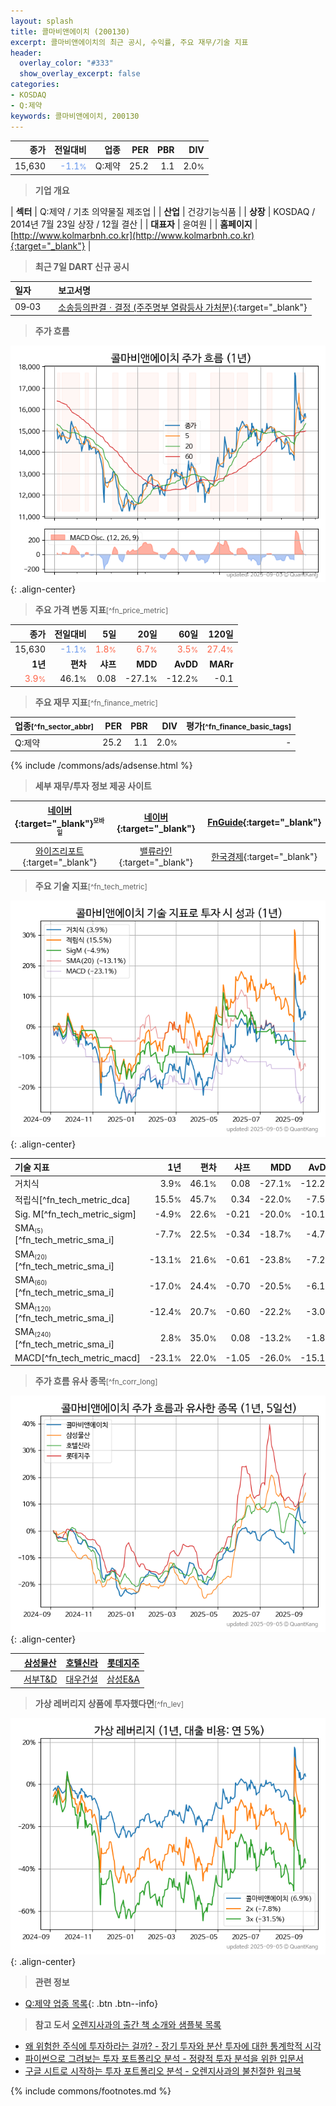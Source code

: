 ```yaml
---
layout: splash
title: 콜마비앤에이치 (200130)
excerpt: 콜마비앤에이치의 최근 공시, 수익률, 주요 재무/기술 지표
header:
  overlay_color: "#333"
  show_overlay_excerpt: false
categories:
- KOSDAQ
- Q:제약
keywords: 콜마비앤에이치, 200130
---
```


| **종가** | **전일대비** | **업종** | **PER** | **PBR** | **DIV** |
| -------: | -----------: | -------: | ------: | ------: | ------: |
| 15,630 | <span style="color: cornflowerblue">-1.1<small>%</small></span> | Q:제약 | 25.2 | 1.1 | 2.0<small>%</small> |

<!-- more -->


> **기업 개요**<a id="company"></a>

| <span style="white-space:nowrap;">**섹터**</span> | Q:제약 / 기초 의약물질 제조업 |
| <span style="white-space:nowrap;">**산업**</span> | 건강기능식품 |
| <span style="white-space:nowrap;">**상장**</span> | KOSDAQ / 2014년 7월 23일 상장 / 12월 결산 |
| <span style="white-space:nowrap;">**대표자**</span> | 윤여원 |
| <span style="white-space:nowrap;">**홈페이지**</span> | [http://www.kolmarbnh.co.kr](http://www.kolmarbnh.co.kr){:target="_blank"} |


> **최근 7일 DART 신규 공시**<a id="dart"></a>

| **일자** |      | **보고서명** |
| :------- | :--- | :----------- |
| 09&#x2011;03 | | [소송등의판결ㆍ결정              (주주명부 열람등사 가처분)](https://dart.fss.or.kr/dsaf001/main.do?rcpNo=20250903900500){:target="_blank"} |


> **주가 흐름**<a id="price"></a>

![200130](/stock/images/200130.png){: .align-center}


> **주요 가격 변동 지표**<small>[^fn_price_metric]</small>

| **종가** | **전일대비** | **5일** | **20일** | **60일** | **120일** |
| -------: | -----------: | ------: | -------: | -------: | --------: |
| 15,630 | <span style="color: cornflowerblue">-1.1<small>%</small></span> | <span style="color: tomato">1.8<small>%</small></span> | <span style="color: tomato">6.7<small>%</small></span> | <span style="color: tomato">3.5<small>%</small></span> | <span style="color: tomato">27.4<small>%</small></span> |
| **1년** | **편차** | **샤프** | **MDD** | **AvDD** | **MARr** |
| <span style="color: tomato">3.9<small>%</small></span> | 46.1<small>%</small> | 0.08 | -27.1<small>%</small> | -12.2<small>%</small> | -0.1 |


> **주요 재무 지표**<small>[^fn_finance_metric]</small>

| **업종**<small>[^fn_sector_abbr]</small> | **PER** | **PBR** | **DIV** | **평가**<small>[^fn_finance_basic_tags]</small> |
| :--------------------------------------- | ------: | ------: | ------: | ----------------------------------------------: |
| Q:제약 | 25.2 | 1.1 | 2.0<small>%</small> | - |



{% include /commons/ads/adsense.html %}

> **세부 재무/투자 정보 제공 사이트**

| [네이버](https://m.stock.naver.com/domestic/stock/200130/finance/summary){:target="_blank"}<sup><small>모바일</small></sup> | [네이버](https://finance.naver.com/item/coinfo.naver?code=200130){:target="_blank"} | [FnGuide](https://comp.fnguide.com/SVO2/ASP/SVD_Invest.asp?gicode=A200130&MenuYn=Y){:target="_blank"} |
| :---: | :---: | :---: |
| [와이즈리포트](https://comp.wisereport.co.kr/company/c1040001.aspx?cmp_cd=200130){:target="_blank"} | [밸류라인](https://www.valueline.co.kr/finance/summary/200130){:target="_blank"} | [한국경제](https://markets.hankyung.com/stock/200130/financial-summary){:target="_blank"} |


> **주요 기술 지표**<small>[^fn_tech_metric]</small>


![200130](/stock/images/200130_tech.png){: .align-center}

| **기술 지표** | **1년** | **편차** | **샤프** | **MDD** | **AvDD** |
| :------------ | ------: | -----------: | -------: | ------: | -------: |
| 거치식 | 3.9<small>%</small> | 46.1<small>%</small> | 0.08 | -27.1<small>%</small> | -12.2<small>%</small> |
| 적립식[^fn_tech_metric_dca] | 15.5<small>%</small> | 45.7<small>%</small> | 0.34 | -22.0<small>%</small> | -7.5<small>%</small> |
| Sig. M[^fn_tech_metric_sigm] | -4.9<small>%</small> | 22.6<small>%</small> | -0.21 | -20.0<small>%</small> | -10.1<small>%</small> |
| SMA<small><sub>(5)</sub></small>[^fn_tech_metric_sma_i] | -7.7<small>%</small> | 22.5<small>%</small> | -0.34 | -18.7<small>%</small> | -4.7<small>%</small> |
| SMA<small><sub>(20)</sub></small>[^fn_tech_metric_sma_i] | -13.1<small>%</small> | 21.6<small>%</small> | -0.61 | -23.8<small>%</small> | -7.2<small>%</small> |
| SMA<small><sub>(60)</sub></small>[^fn_tech_metric_sma_i] | -17.0<small>%</small> | 24.4<small>%</small> | -0.70 | -20.5<small>%</small> | -6.1<small>%</small> |
| SMA<small><sub>(120)</sub></small>[^fn_tech_metric_sma_i] | -12.4<small>%</small> | 20.7<small>%</small> | -0.60 | -22.2<small>%</small> | -3.0<small>%</small> |
| SMA<small><sub>(240)</sub></small>[^fn_tech_metric_sma_i] | 2.8<small>%</small> | 35.0<small>%</small> | 0.08 | -13.2<small>%</small> | -1.8<small>%</small> |
| MACD[^fn_tech_metric_macd] | -23.1<small>%</small> | 22.0<small>%</small> | -1.05 | -26.0<small>%</small> | -15.1<small>%</small> |


> **주가 흐름 유사 종목**<a id="corr"></a><small>[^fn_corr_long]</small>

![200130](/stock/images/200130_corr.png){: .align-center}

|       | [삼성물산](/028260/) | [호텔신라](/008770/) | [롯데지주](/004990/) |
| :---: | :------------------------------------: | :------------------------------------: | :------------------------------------: |
|       | [서부T&D](/006730/) | [대우건설](/047040/) | [삼성E&A](/028050/) |


> **가상 레버리지 상품에 투자했다면**<a id="2x"></a><small>[^fn_lev]</small>

![200130](/stock/images/200130_2x.png){: .align-center}


> **관련 정보**

- [Q:제약 업종 목록](/stats/sector/kosdaq_업종_제약_종목/){: .btn .btn--info}

> **참고 도서** [오렌지사과의 출간 책 소개와 샘플북 목록](https://kongdori.tistory.com/691)

- [왜 위험한 주식에 투자하라는 걸까? - 장기 투자와 분산 투자에 대한 통계학적 시각](https://kongdori.tistory.com/421)
- [파이썬으로 그려보는 투자 포트폴리오 분석  - 정량적 투자 분석을 위한 입문서](https://kongdori.tistory.com/643)
- [구글 시트로 시작하는 투자 포트폴리오 분석 - 오렌지사과의 불친절한 워크북](https://kongdori.tistory.com/449)


{% include commons/footnotes.md %}